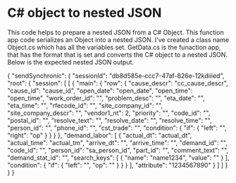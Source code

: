 # C# object to nested JSON
This code helps to prepare a nested JSON from a C# Object.
This function app code serializes an Object into a nested JSON. I've created a class name Object.cs which has all the variables set. 
GetData.cs is the funaction app, that has the format that is set and converts the C# object to a nested JSON.
Below is the expected nested JSON output.

{
  "sendSynchronic": {
    "sessionId": "db8d585e-ccc7-47af-826e-12kdiiied",
    "root": {
      "session": [
        [
          {
            "main": {
              "row": {
                "cause_descr": "cc_cause_descr",
                "cause_id": "cause_id",
                "open_date": "open_date",
                "open_time": "open_time",
                "work_order_id": "",
                "problem_desc": "",
                "eta_date": "",
                "eta_time": "",
                "rfecode_id": "",
                "site_company_id": "",
                "site_company_descr": "",
                "vendor1_nt": 2,
                "priority": "",
                "code_id": "",
                "postal_id": "",
                "resolve_text": "",
                "resolve_date": "",
                "resolve_time": "",
                "person_id": "",
                "phone_id": "",
                "cst_trade": "",
                "condition": {
                  "if": {
                    "left": "",
                    "right": "op"
                  }
                }
              }
            },
            "demand_labor": [
              {
                "actual_dt": "actual_dt",
                "actual_time": "actual_tm",
                "arrive_dt": "",
                "arrive_time": "",
                "demand_id": "",
                "code_id": "",
                "person_id": "sa_person_id",
                "part_id": "",
                "comment_text": "",
                "demand_stat_id": "",
                "search_keys": [
                  {
                    "name": "name1234",
                    "value": ""
                  }
                ],
                "condition": {
                  "if": {
                    "left": "",
                    "op": ""
                  }
                }
              }
            ],
            "attribute": "1234567890"
          }
        ]
      ]
    }
  }
}

